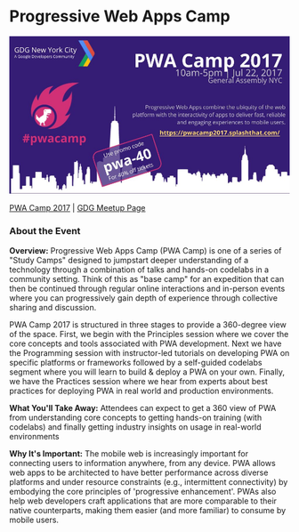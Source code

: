 # Progressive Web Apps Camp

![PWA Event](./images/pwa-event.jpg)

[PWA Camp 2017](https://pwacamp2017.splashthat.com/) | [GDG Meetup Page](https://www.meetup.com/gdgnyc/events/240538942/)

### About the Event

**Overview:** Progressive Web Apps Camp (PWA Camp) is one of a series of "Study Camps" designed to jumpstart deeper understanding of a technology through a combination of talks and hands-on codelabs in a community setting. Think of this as "base camp" for an expedition that can then be continued through regular online interactions and in-person events where you can progressively gain depth of experience through collective sharing and discussion.

PWA Camp 2017 is structured in three stages to provide a 360-degree view of the space. First, we begin with the Principles session where we cover the core concepts and tools associated with PWA development. Next we have the Programming session with instructor-led tutorials on developing PWA on specific platforms or frameworks followed by a self-guided codelabs segment where you will learn to build & deploy a PWA on your own. Finally, we have the Practices session where we hear from experts about best practices for deploying PWA in real world and production environments.

**What You'll Take Away:** Attendees can expect to get a 360 view of PWA from understanding core concepts to getting hands-on training (with codelabs) and finally getting industry insights on usage in real-world environments

**Why It's Important:** The mobile web is increasingly important for connecting users to information anywhere, from any device. PWA allows web apps to be architected to have better performance across diverse platforms and under resource constraints (e.g., intermittent connectivity) by embodying the core principles of 'progressive enhancement'. PWAs also help web developers craft applications that are more comparable to their native counterparts, making them easier (and more familiar) to consume by mobile users.
